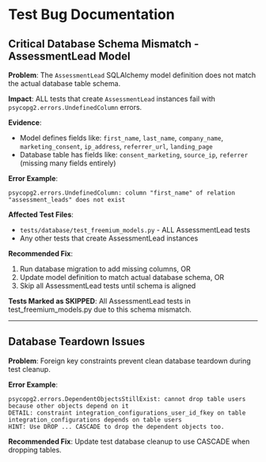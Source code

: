 # Test Bug Documentation

## Critical Database Schema Mismatch - AssessmentLead Model

**Problem**: The `AssessmentLead` SQLAlchemy model definition does not match the actual database table schema.

**Impact**: ALL tests that create `AssessmentLead` instances fail with `psycopg2.errors.UndefinedColumn` errors.

**Evidence**:
- Model defines fields like: `first_name`, `last_name`, `company_name`, `marketing_consent`, `ip_address`, `referrer_url`, `landing_page`
- Database table has fields like: `consent_marketing`, `source_ip`, `referrer` (missing many fields entirely)

**Error Example**:
```
psycopg2.errors.UndefinedColumn: column "first_name" of relation "assessment_leads" does not exist
```

**Affected Test Files**:
- `tests/database/test_freemium_models.py` - ALL AssessmentLead tests
- Any other tests that create AssessmentLead instances

**Recommended Fix**: 
1. Run database migration to add missing columns, OR
2. Update model definition to match actual database schema, OR  
3. Skip all AssessmentLead tests until schema is aligned

**Tests Marked as SKIPPED**: All AssessmentLead tests in test_freemium_models.py due to this schema mismatch.

---

## Database Teardown Issues

**Problem**: Foreign key constraints prevent clean database teardown during test cleanup.

**Error Example**:
```
psycopg2.errors.DependentObjectsStillExist: cannot drop table users because other objects depend on it
DETAIL: constraint integration_configurations_user_id_fkey on table integration_configurations depends on table users
HINT: Use DROP ... CASCADE to drop the dependent objects too.
```

**Recommended Fix**: Update test database cleanup to use CASCADE when dropping tables.